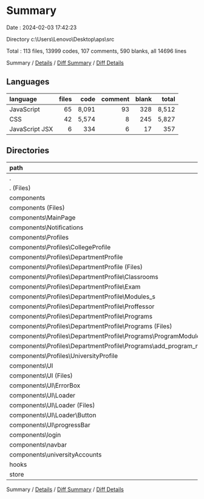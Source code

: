 # Summary

Date : 2024-02-03 17:42:23

Directory c:\\Users\\Lenovo\\Desktop\\aps\\src

Total : 113 files,  13999 codes, 107 comments, 590 blanks, all 14696 lines

Summary / [Details](details.md) / [Diff Summary](diff.md) / [Diff Details](diff-details.md)

## Languages
| language | files | code | comment | blank | total |
| :--- | ---: | ---: | ---: | ---: | ---: |
| JavaScript | 65 | 8,091 | 93 | 328 | 8,512 |
| CSS | 42 | 5,574 | 8 | 245 | 5,827 |
| JavaScript JSX | 6 | 334 | 6 | 17 | 357 |

## Directories
| path | files | code | comment | blank | total |
| :--- | ---: | ---: | ---: | ---: | ---: |
| . | 113 | 13,999 | 107 | 590 | 14,696 |
| . (Files) | 3 | 155 | 0 | 11 | 166 |
| components | 98 | 13,069 | 101 | 551 | 13,721 |
| components (Files) | 4 | 112 | 0 | 3 | 115 |
| components\\MainPage | 2 | 52 | 0 | 7 | 59 |
| components\\Notifications | 2 | 268 | 0 | 5 | 273 |
| components\\Profiles | 69 | 10,751 | 86 | 444 | 11,281 |
| components\\Profiles\\CollegeProfile | 4 | 960 | 0 | 32 | 992 |
| components\\Profiles\\DepartmentProfile | 54 | 8,148 | 85 | 365 | 8,598 |
| components\\Profiles\\DepartmentProfile (Files) | 10 | 1,649 | 2 | 61 | 1,712 |
| components\\Profiles\\DepartmentProfile\\Classrooms | 5 | 627 | 17 | 43 | 687 |
| components\\Profiles\\DepartmentProfile\\Exam | 1 | 67 | 0 | 0 | 67 |
| components\\Profiles\\DepartmentProfile\\Modules_s | 6 | 1,198 | 33 | 56 | 1,287 |
| components\\Profiles\\DepartmentProfile\\Proffessor | 4 | 788 | 2 | 53 | 843 |
| components\\Profiles\\DepartmentProfile\\Programs | 28 | 3,819 | 31 | 152 | 4,002 |
| components\\Profiles\\DepartmentProfile\\Programs (Files) | 13 | 1,683 | 16 | 70 | 1,769 |
| components\\Profiles\\DepartmentProfile\\Programs\\ProgramModules | 2 | 172 | 0 | 10 | 182 |
| components\\Profiles\\DepartmentProfile\\Programs\\add_program_module | 13 | 1,964 | 15 | 72 | 2,051 |
| components\\Profiles\\UniversityProfile | 11 | 1,643 | 1 | 47 | 1,691 |
| components\\UI | 13 | 396 | 4 | 27 | 427 |
| components\\UI (Files) | 2 | 90 | 0 | 4 | 94 |
| components\\UI\\ErrorBox | 2 | 70 | 0 | 8 | 78 |
| components\\UI\\Loader | 8 | 203 | 0 | 10 | 213 |
| components\\UI\\Loader (Files) | 6 | 180 | 0 | 10 | 190 |
| components\\UI\\Loader\\Button | 2 | 23 | 0 | 0 | 23 |
| components\\UI\\progressBar | 1 | 33 | 4 | 5 | 42 |
| components\\login | 2 | 376 | 0 | 23 | 399 |
| components\\navbar | 2 | 450 | 10 | 14 | 474 |
| components\\universityAccounts | 4 | 664 | 1 | 28 | 693 |
| hooks | 5 | 166 | 5 | 12 | 183 |
| store | 7 | 609 | 1 | 16 | 626 |

Summary / [Details](details.md) / [Diff Summary](diff.md) / [Diff Details](diff-details.md)